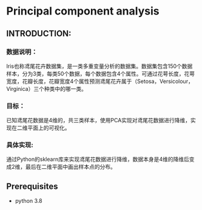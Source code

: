 # Principal component analysis   
## INTRODUCTION:   
### 数据说明：
Iris也称鸢尾花卉数据集，是一类多重变量分析的数据集。数据集包含150个数据样本，分为3类，每类50个数据，每个数据包含4个属性。可通过花萼长度，花萼宽度，花瓣长度，花瓣宽度4个属性预测鸢尾花卉属于（Setosa，Versicolour，Virginica）三个种类中的哪一类。    
### 目标：  
已知鸢尾花数据是4维的，共三类样本，使用PCA实现对鸢尾花数据进行降维，实现在二维平面上的可视化。    

### 具体实现:    
通过Python的sklearn库来实现鸢尾花数据进行降维，数据本身是4维的降维后变成2维，最后在二维平面中画出样本点的分布。   
## Prerequisites    
- python 3.8  
